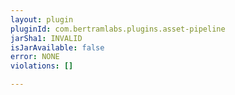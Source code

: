 ```yaml
---
layout: plugin
pluginId: com.bertramlabs.plugins.asset-pipeline
jarSha1: INVALID
isJarAvailable: false
error: NONE
violations: []

---
```

